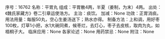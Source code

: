 序号：16762
名称：平胃丸
组成：平胃散4两，半夏（姜制，为末）4两。
出处：《魏氏家藏方》卷二引章运使浩方。
主治：痰饮。
加减：None
功效：正胃消痰。
用法用量：每服50丸，空心生姜汤送下；熟水亦得。
制备方法：上和调，用好枣100枚，灯草1小把，水1大碗同煮，候枣烂，去灯心，枣子去皮核，取肉为丸，如梧桐子大。
临床应用：None
各家论述：None
用药禁忌：None
附注：None
